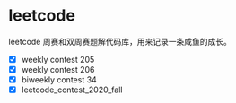 # leetcode

leetcode 周赛和双周赛题解代码库，用来记录一条咸鱼的成长。

* [x] weekly contest 205
* [x] weekly contest 206
* [x] biweekly contest 34
* [x] leetcode_contest_2020_fall